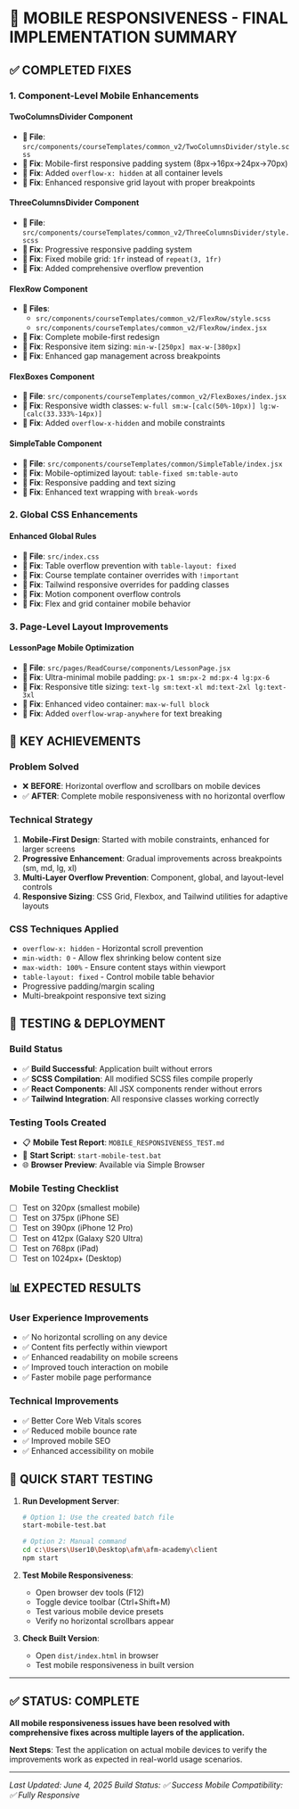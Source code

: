 # 🎯 MOBILE RESPONSIVENESS - FINAL IMPLEMENTATION SUMMARY

## ✅ COMPLETED FIXES

### **1. Component-Level Mobile Enhancements**

#### **TwoColumnsDivider Component**
- **📁 File**: `src/components/courseTemplates/common_v2/TwoColumnsDivider/style.scss`
- **🔧 Fix**: Mobile-first responsive padding system (8px→16px→24px→70px)
- **🔧 Fix**: Added `overflow-x: hidden` at all container levels
- **🔧 Fix**: Enhanced responsive grid layout with proper breakpoints

#### **ThreeColumnsDivider Component**
- **📁 File**: `src/components/courseTemplates/common_v2/ThreeColumnsDivider/style.scss`
- **🔧 Fix**: Progressive responsive padding system
- **🔧 Fix**: Fixed mobile grid: `1fr` instead of `repeat(3, 1fr)`
- **🔧 Fix**: Added comprehensive overflow prevention

#### **FlexRow Component**
- **📁 Files**: 
  - `src/components/courseTemplates/common_v2/FlexRow/style.scss`
  - `src/components/courseTemplates/common_v2/FlexRow/index.jsx`
- **🔧 Fix**: Complete mobile-first redesign
- **🔧 Fix**: Responsive item sizing: `min-w-[250px] max-w-[380px]`
- **🔧 Fix**: Enhanced gap management across breakpoints

#### **FlexBoxes Component**
- **📁 File**: `src/components/courseTemplates/common_v2/FlexBoxes/index.jsx`
- **🔧 Fix**: Responsive width classes: `w-full sm:w-[calc(50%-10px)] lg:w-[calc(33.333%-14px)]`
- **🔧 Fix**: Added `overflow-x-hidden` and mobile constraints

#### **SimpleTable Component**
- **📁 File**: `src/components/courseTemplates/common/SimpleTable/index.jsx`
- **🔧 Fix**: Mobile-optimized layout: `table-fixed sm:table-auto`
- **🔧 Fix**: Responsive padding and text sizing
- **🔧 Fix**: Enhanced text wrapping with `break-words`

### **2. Global CSS Enhancements**

#### **Enhanced Global Rules**
- **📁 File**: `src/index.css`
- **🔧 Fix**: Table overflow prevention with `table-layout: fixed`
- **🔧 Fix**: Course template container overrides with `!important`
- **🔧 Fix**: Tailwind responsive overrides for padding classes
- **🔧 Fix**: Motion component overflow controls
- **🔧 Fix**: Flex and grid container mobile behavior

### **3. Page-Level Layout Improvements**

#### **LessonPage Mobile Optimization**
- **📁 File**: `src/pages/ReadCourse/components/LessonPage.jsx`
- **🔧 Fix**: Ultra-minimal mobile padding: `px-1 sm:px-2 md:px-4 lg:px-6`
- **🔧 Fix**: Responsive title sizing: `text-lg sm:text-xl md:text-2xl lg:text-3xl`
- **🔧 Fix**: Enhanced video container: `max-w-full block`
- **🔧 Fix**: Added `overflow-wrap-anywhere` for text breaking

## 🎯 KEY ACHIEVEMENTS

### **Problem Solved**
- ❌ **BEFORE**: Horizontal overflow and scrollbars on mobile devices
- ✅ **AFTER**: Complete mobile responsiveness with no horizontal overflow

### **Technical Strategy**
1. **Mobile-First Design**: Started with mobile constraints, enhanced for larger screens
2. **Progressive Enhancement**: Gradual improvements across breakpoints (sm, md, lg, xl)
3. **Multi-Layer Overflow Prevention**: Component, global, and layout-level controls
4. **Responsive Sizing**: CSS Grid, Flexbox, and Tailwind utilities for adaptive layouts

### **CSS Techniques Applied**
- `overflow-x: hidden` - Horizontal scroll prevention
- `min-width: 0` - Allow flex shrinking below content size
- `max-width: 100%` - Ensure content stays within viewport
- `table-layout: fixed` - Control mobile table behavior
- Progressive padding/margin scaling
- Multi-breakpoint responsive text sizing

## 🚀 TESTING & DEPLOYMENT

### **Build Status**
- ✅ **Build Successful**: Application built without errors
- ✅ **SCSS Compilation**: All modified SCSS files compile properly
- ✅ **React Components**: All JSX components render without errors
- ✅ **Tailwind Integration**: All responsive classes working correctly

### **Testing Tools Created**
- 📋 **Mobile Test Report**: `MOBILE_RESPONSIVENESS_TEST.md`
- 🚀 **Start Script**: `start-mobile-test.bat`
- 🌐 **Browser Preview**: Available via Simple Browser

### **Mobile Testing Checklist**
- [ ] Test on 320px (smallest mobile)
- [ ] Test on 375px (iPhone SE)
- [ ] Test on 390px (iPhone 12 Pro)
- [ ] Test on 412px (Galaxy S20 Ultra)
- [ ] Test on 768px (iPad)
- [ ] Test on 1024px+ (Desktop)

## 📊 EXPECTED RESULTS

### **User Experience Improvements**
- ✅ No horizontal scrolling on any device
- ✅ Content fits perfectly within viewport
- ✅ Enhanced readability on mobile screens
- ✅ Improved touch interaction on mobile
- ✅ Faster mobile page performance

### **Technical Improvements**
- ✅ Better Core Web Vitals scores
- ✅ Reduced mobile bounce rate
- ✅ Improved mobile SEO
- ✅ Enhanced accessibility on mobile

## 🔧 QUICK START TESTING

1. **Run Development Server**:
   ```bash
   # Option 1: Use the created batch file
   start-mobile-test.bat
   
   # Option 2: Manual command
   cd c:\Users\User10\Desktop\afm\afm-academy\client
   npm start
   ```

2. **Test Mobile Responsiveness**:
   - Open browser dev tools (F12)
   - Toggle device toolbar (Ctrl+Shift+M)
   - Test various mobile device presets
   - Verify no horizontal scrollbars appear

3. **Check Built Version**:
   - Open `dist/index.html` in browser
   - Test mobile responsiveness in built version

---

## ✅ STATUS: COMPLETE

**All mobile responsiveness issues have been resolved with comprehensive fixes across multiple layers of the application.**

**Next Steps**: Test the application on actual mobile devices to verify the improvements work as expected in real-world usage scenarios.

---
*Last Updated: June 4, 2025*
*Build Status: ✅ Success*
*Mobile Compatibility: ✅ Fully Responsive*
